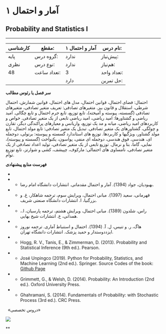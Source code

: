 # آمار و احتمال ۱
## Probability and Statistics I
_______________________________________________________________________________
| کارشناسی | مقطع:       | آمار و احتمال ۱ | نام درس:    |
| -------- | ----------- | --------------- | ----------- |
| پایه     | گروه درس:   | ندارد           | پیش‌نیاز:   |
| نظری     | نوع درس:    | ندارد           | هم‌نیاز:    |
| 48       | تعداد ساعت: | 3               | تعداد واحد: |
|          |             |  دارد           | حل تمرین:   |

**سر فصل یا رئوس مطالب**

احتمال: فضای احتمال، قوانین احتمال، مدل های احتمال، قوانین شمارش، احتمال شرطی، استقلال و قانون بیز. متغیرهای تصادفی: تعریف متغیر تصادفی، متغیرهای تصادفی (گسسته، پیوسته و آمیخته)، تابع توزیع، تابع جرم احتمال و تابع چگالی. امید ریاضی و گشتاورها: امید ریاضی، امید ریاضی تابعی از یک متغیر تصادفی. خواص و کاربردهای امید ریاضی، میانه و مد یک توزیع، واریانس و معیارهای پراکندگی دیگر، تقارن و چولگی، گشتاورهای یک متغیر تصادفی. تبدیل یک متغیر تصادفی: تابع مولد احتمال، تابع مولد گشتاور، ویژگیها و کاربردها. توزیع های استاندارد گسسته و پیوسته: برنولی، دوجمله ای، هندسی. فوق هندسی، دوجمله ای منفی، پواسون، یکنواخت (گسسته و پیوسته)، نمایی، گاما، بتا و نرمال. توزیع تابعی از یک متغیر تصادفی، تولید اعداد تصادفی از یک متغیر تصادفی، نامساوی های احتمالی: مارکوف، چپیشف، کشی و شوارتز، تابع توزیع توأم.

**فهرست منابع پیشنهادی**

-

- - بهبودیان، جواد (1394). آمار و احتمال مقدماتی. انتشارات دانشگاه امام رضا.

- - قهرمانی، سعید (1397). مبانی احتمال، ویرایش سوم، ترجمه شاهکار، غ. و بزرگنیا، ا. انتشارات دانشگاه صنعتی شریف.

- - راس، شلدون (1389). مبانی احتمال، ویرایش هشتم، ترجمه پارسیان، ا.، همدانی، ع. انتشارات شیخ بهایی.

- - هاگ، ر. و تنیس، ل. آ. (1394). احتمال و استنباط آماری. ترجمه نوروز ایزددوستدار و حمید پزشک. انتشارات دانشگاه تهران.

- - Hogg, R. V., Tanis, E., & Zimmerman, D. (2013). Probability and Statistical Inference (9th ed.). Pearson.

- - José Unpingco (2019). Python for Probability, Statistics, and Machine Learning (2nd ed.). Springer. Source Codes of the book: [Github Page](https://github.com/unpingco/Python-for-Probability-Statistics-and-Machine-Learning-2E)

- - Grimmett, G., & Welsh, D. (2014). Probability: An Introduction (2nd ed.). Oxford University Press.

- - Ghahramani, S. (2014). Fundamentals of Probability: with Stochastic Process (3rd ed.). CRC Press. 

` `«دروس تخصصی»

![](Aspose.Words.7601dad0-2951-4f1a-8528-8c93ddffd37e.007.png)

**
